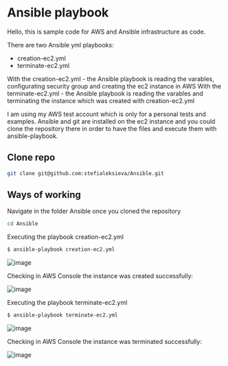 # Ansible playbook

Hello, this is sample code for AWS and Ansible infrastructure as code. 

There are two Ansible yml playbooks: 
- creation-ec2.yml
- terminate-ec2.yml

With the creation-ec2.yml - the Ansible playbook is reading the varables, configurating security group and creating the ec2 instance in AWS
With the terminate-ec2.yml - the Ansible playbook is reading the varables and terminating the instance which was created with creation-ec2.yml

I am using my AWS test account which is only for a personal tests and examples. 
Ansible and git are installed on the ec2 instance and you could clone the repository there in order to have the files and execute them with ansible-playbook.

## Clone repo

```bash
git clone git@github.com:stefialeksieva/Ansible.git
```

## Ways of working

Navigate in the folder Ansible once you cloned the repository

```bash
cd Ansible
```

Executing the playbook creation-ec2.yml

```bash
$ ansible-playbook creation-ec2.yml
```


![image](https://github.com/user-attachments/assets/be6dffbd-e033-49d7-ba33-c18473b62e2e)

Checking in AWS Console the instance was created successfully:

![image](https://github.com/user-attachments/assets/44cff439-9007-42f4-8424-606ba7cd9178)

Executing the playbook terminate-ec2.yml

```bash
$ ansible-playbook terminate-ec2.yml
```

![image](https://github.com/user-attachments/assets/5e9e8474-8df4-493e-9038-6d28377de7dc)

Checking in AWS Console the instance was terminated successfully: 

![image](https://github.com/user-attachments/assets/f36f3308-f875-4fa8-a9ad-80d739961394)

